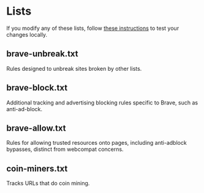 # Lists

If you modify any of these lists, follow [these instructions](https://github.com/brave/ad-block/wiki/Testing-ad-block-rule-changes-in-Brave) to test your changes locally.

## brave-unbreak.txt

Rules designed to unbreak sites broken by other lists.

## brave-block.txt

Additional tracking and advertising blocking rules specific to Brave, such as anti-ad-block.

## brave-allow.txt

Rules for allowing trusted resources onto pages, including anti-adblock bypasses, distinct from webcompat concerns.

## coin-miners.txt

Tracks URLs that do coin mining.
